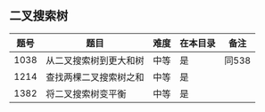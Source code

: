 ## 二叉搜索树
|题号|题目|难度|在本目录|备注|
|----|----|----|----|----|
|1038|从二叉搜索树到更大和树|中等|是|同538|
|1214|查找两棵二叉搜索树之和|中等|是||
|1382|将二叉搜索树变平衡|中等|是||